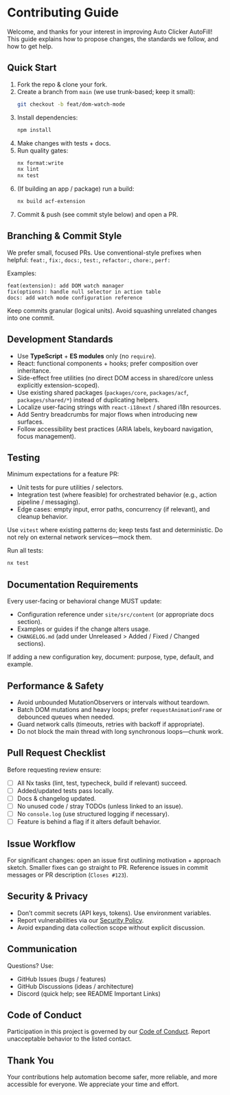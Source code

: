 # Contributing Guide

Welcome, and thanks for your interest in improving Auto Clicker AutoFill! This guide explains how to propose changes, the standards we follow, and how to get help.

## Quick Start

1. Fork the repo & clone your fork.
2. Create a branch from `main` (we use trunk-based; keep it small):
   ```bash
   git checkout -b feat/dom-watch-mode
   ```
3. Install dependencies:
   ```bash
   npm install
   ```
4. Make changes with tests + docs.
5. Run quality gates:
   ```bash
   nx format:write
   nx lint
   nx test
   ```
6. (If building an app / package) run a build:
   ```bash
   nx build acf-extension
   ```
7. Commit & push (see commit style below) and open a PR.

## Branching & Commit Style

We prefer small, focused PRs. Use conventional-style prefixes when helpful: `feat:`, `fix:`, `docs:`, `test:`, `refactor:`, `chore:`, `perf:`

Examples:

```
feat(extension): add DOM watch manager
fix(options): handle null selector in action table
docs: add watch mode configuration reference
```

Keep commits granular (logical units). Avoid squashing unrelated changes into one commit.

## Development Standards

- Use **TypeScript** + **ES modules** only (no `require`).
- React: functional components + hooks; prefer composition over inheritance.
- Side-effect free utilities (no direct DOM access in shared/core unless explicitly extension-scoped).
- Use existing shared packages (`packages/core`, `packages/acf`, `packages/shared/*`) instead of duplicating helpers.
- Localize user-facing strings with `react-i18next` / shared i18n resources.
- Add Sentry breadcrumbs for major flows when introducing new surfaces.
- Follow accessibility best practices (ARIA labels, keyboard navigation, focus management).

## Testing

Minimum expectations for a feature PR:

- Unit tests for pure utilities / selectors.
- Integration test (where feasible) for orchestrated behavior (e.g., action pipeline / messaging).
- Edge cases: empty input, error paths, concurrency (if relevant), and cleanup behavior.

Use `vitest` where existing patterns do; keep tests fast and deterministic. Do not rely on external network services—mock them.

Run all tests:

```bash
nx test
```

## Documentation Requirements

Every user-facing or behavioral change MUST update:

- Configuration reference under `site/src/content` (or appropriate docs section).
- Examples or guides if the change alters usage.
- `CHANGELOG.md` (add under Unreleased > Added / Fixed / Changed sections).

If adding a new configuration key, document: purpose, type, default, and example.

## Performance & Safety

- Avoid unbounded MutationObservers or intervals without teardown.
- Batch DOM mutations and heavy loops; prefer `requestAnimationFrame` or debounced queues when needed.
- Guard network calls (timeouts, retries with backoff if appropriate).
- Do not block the main thread with long synchronous loops—chunk work.

## Pull Request Checklist

Before requesting review ensure:

- [ ] All Nx tasks (lint, test, typecheck, build if relevant) succeed.
- [ ] Added/updated tests pass locally.
- [ ] Docs & changelog updated.
- [ ] No unused code / stray TODOs (unless linked to an issue).
- [ ] No `console.log` (use structured logging if necessary).
- [ ] Feature is behind a flag if it alters default behavior.

## Issue Workflow

For significant changes: open an issue first outlining motivation + approach sketch. Smaller fixes can go straight to PR. Reference issues in commit messages or PR description (`Closes #123`).

## Security & Privacy

- Don’t commit secrets (API keys, tokens). Use environment variables.
- Report vulnerabilities via our [Security Policy](SECURITY.md).
- Avoid expanding data collection scope without explicit discussion.

## Communication

Questions? Use:

- GitHub Issues (bugs / features)
- GitHub Discussions (ideas / architecture)
- Discord (quick help; see README Important Links)

## Code of Conduct

Participation in this project is governed by our [Code of Conduct](CODE_OF_CONDUCT.md). Report unacceptable behavior to the listed contact.

## Thank You

Your contributions help automation become safer, more reliable, and more accessible for everyone. We appreciate your time and effort.
